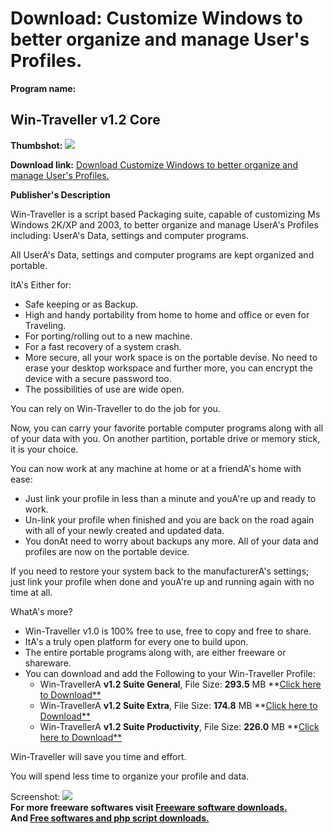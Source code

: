 # Download: Customize Windows to better organize and manage User's Profiles.

**Program name:**

## Win-Traveller v1.2 Core

  
**Thumbshot:** ![](http://www.freewarefiles.com/screenshot/wintraveller12_md.jpg)   
  
**Download link:** [Download Customize Windows to better organize and manage User's Profiles.](http://freesoftwares.boysofts.com/Win-Traveller-Core_program_42470.html)  
  


**Publisher's Description**  
  


Win-Traveller is a script based Packaging suite, capable of customizing Ms Windows 2K/XP and 2003, to better organize and manage UserA's Profiles including: UserA's Data, settings and computer programs. 

All UserA's Data, settings and computer programs are kept organized and portable.

ItA's Either for:

  * Safe keeping or as Backup. 
  * High and handy portability from home to home and office or even for Traveling. 
  * For porting/rolling out to a new machine. 
  * For a fast recovery of a system crash. 
  * More secure, all your work space is on the portable devise. No need to erase your desktop workspace and further more, you can encrypt the device with a secure password too. 
  * The possibilities of use are wide open. 

You can rely on Win-Traveller to do the job for you.

Now, you can carry your favorite portable computer programs along with all of your data with you. On another partition, portable drive or memory stick, it is your choice.

You can now work at any machine at home or at a friendA's home with ease:

  * Just link your profile in less than a minute and youA're up and ready to work. 
  * Un-link your profile when finished and you are back on the road again with all of your newly created and updated data. 
  * You donAt need to worry about backups any more. All of your data and profiles are now on the portable device. 

If you need to restore your system back to the manufacturerA's settings; just link your profile when done and youA're up and running again with no time at all.

WhatA's more?

  * Win-Traveller v1.0 is 100% free to use, free to copy and free to share. 
  * ItA's a truly open platform for every one to build upon. 
  * The entire portable programs along with, are either freeware or shareware. 
  * You can download and add the Following to your Win-Traveller Profile: 
    * Win-TravellerA **v1.2 Suite General**, File Size: **293.5** MB **[Click here to Download**](http://www.win-traveller.com/Files.wtz.WinXP32/Win-Traveller%20v1.2%20Suite%20General.exe)
    * Win-TravellerA **v1.2 Suite Extra**, File Size: **174.8** MB **[Click here to Download**](http://www.win-traveller.com/Files.wtz.WinXP32/Win-Traveller%20v1.2%20Suite%20Extra.exe)
    * Win-TravellerA **v1.2 Suite Productivity**, File Size: **226.0** MB **[Click here to Download**](http://www.win-traveller.com/Files.wtz.WinXP32/Win-Traveller%20v1.2%20Suite%20Productivity.exe)

Win-Traveller will save you time and effort.

You will spend less time to organize your profile and data.

  
  
Screenshot: ![](http://www.freewarefiles.com/screenshot/wintraveller12.jpg)   
**For more freeware softwares visit [Freeware software downloads.](http://freesoftwares.boysofts.com/)**   
**And [Free softwares and php script downloads.](http://www.boysofts.com/)**
